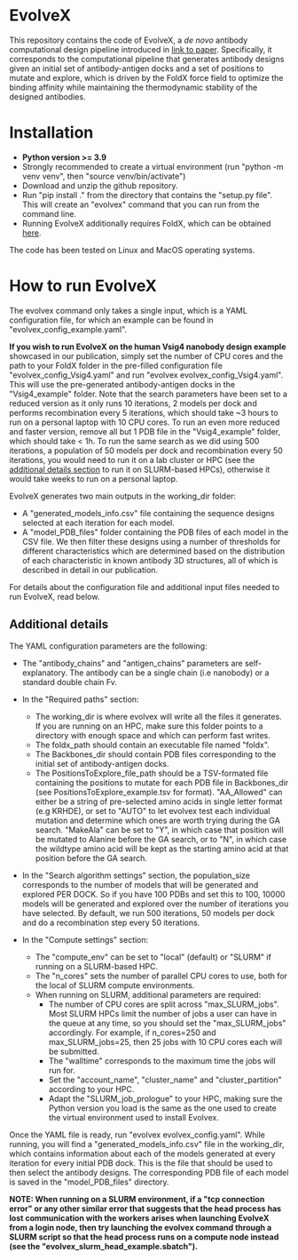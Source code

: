 # EvolveX

This repository contains the code of EvolveX, a *de novo* antibody computational design pipeline introduced in [link to paper](). Specifically, it corresponds to the computational pipeline that generates antibody designs given an initial set of antibody-antigen docks and a set of positions to mutate and explore, which is driven by the FoldX force field to optimize the binding affinity while maintaining the thermodynamic stability of the designed antibodies.

# Installation

- **Python version >= 3.9**
- Strongly recommended to create a virtual environment (run "python -m venv venv", then "source venv/bin/activate")
- Download and unzip the github repository.
- Run "pip install ." from the directory that contains the "setup.py file". This will create an "evolvex" command that you can run from the command line.
- Running EvolveX additionally requires FoldX, which can be obtained [here](https://foldxsuite.crg.eu/licensing-and-services).

The code has been tested on Linux and MacOS operating systems.

# How to run EvolveX

The evolvex command only takes a single input, which is a YAML configuration file, for which an example can be found in "evolvex_config_example.yaml".

**If you wish to run EvolveX on the human Vsig4 nanobody design example** showcased in our publication, simply set the number of CPU cores and the path to your FoldX folder in the pre-filled configuration file "evolvex_config_Vsig4.yaml" and run "evolvex evolvex_config_Vsig4.yaml". This will use the pre-generated antibody-antigen docks in the "Vsig4_example" folder.
Note that the search parameters have been set to a reduced version as it only runs 10 iterations, 2 models per dock and performs recombination every 5 iterations, which should take ~3 hours to run on a personal laptop with 10 CPU cores. To run an even more reduced and faster version, remove all but 1 PDB file in the "Vsig4_example" folder, which should take < 1h. To run the same search as we did using 500 iterations, a population of 50 models per dock and recombination every 50 iterations, you would need to run it on a lab cluster or HPC (see the [additional details section](#additional-details) to run it on SLURM-based HPCs), otherwise it would take weeks to run on a personal laptop.

EvolveX generates two main outputs in the working_dir folder:
  - A "generated_models_info.csv" file containing the sequence designs selected at each iteration for each model.
  - A "model_PDB_files" folder containing the PDB files of each model in the CSV file. 
We then filter these designs using a number of thresholds for different characteristics which are determined based on the distribution of each characteristic in known antibody 3D structures, all of which is described in detail in our publication.

For details about the configuration file and additional input files needed to run EvolveX, read below.

## Additional details
The YAML configuration parameters are the following:

- The "antibody_chains" and "antigen_chains" parameters are self-explanatory. The antibody can be a single chain (i.e nanobody) or a standard double chain Fv.

- In the "Required paths" section:
  - The working_dir is where evolvex will write all the files it generates. If you are running on an HPC, make sure this folder points to a directory with enough space and which can perform fast writes.
  - The foldx_path should contain an executable file named "foldx".
  - The Backbones_dir should contain PDB files corresponding to the initial set of antibody-antigen docks.
  - The PositionsToExplore_file_path should be a TSV-formated file containing the positions to mutate for each PDB file in Backbones_dir (see PositionsToExplore_example.tsv for format). "AA_Allowed" can either be a string of pre-selected amino acids in single letter format (e.g KRHDE), or set to "AUTO" to let evolvex test each individual mutation and determine which ones are worth trying during the GA search. "MakeAla" can be set to "Y", in which case that position will be mutated to Alanine before the GA search, or to "N", in which case the wildtype amino acid will be kept as the starting amino acid at that position before the GA search.

- In the "Search algorithm settings" section, the population_size corresponds to the number of models that will be generated and explored PER DOCK. So if you have 100 PDBs and set this to 100, 10000 models will be generated and explored over the number of iterations you have selected. By default, we run 500 iterations, 50 models per dock and do a recombination step every 50 iterations.

- In the "Compute settings" section:
  - The "compute_env" can be set to "local" (default) or "SLURM" if running on a SLURM-based HPC.
  - The "n_cores" sets the number of parallel CPU cores to use, both for the local of SLURM compute environments.
  - When running on SLURM, additional parameters are required:
    - The number of CPU cores are split across "max_SLURM_jobs". Most SLURM HPCs limit the number of jobs a user can have in the queue at any time, so you should set the "max_SLURM_jobs" accordingly. For example, if n_cores=250 and max_SLURM_jobs=25, then 25 jobs with 10 CPU cores each will be submitted.
    - The "walltime" corresponds to the maximum time the jobs will run for.
    - Set the "account_name", "cluster_name" and "cluster_partition" according to your HPC.
    - Adapt the "SLURM_job_prologue" to your HPC, making sure the Python version you load is the same as the one used to create the virtual environment used to install Evolvex.

Once the YAML file is ready, run "evolvex evolvex_config.yaml". While running, you will find a "generated_models_info.csv" file in the working_dir, which contains information about each of the models generated at every iteration for every initial PDB dock. This is the file that should be used to then select the antibody designs. The corresponding PDB file of each model is saved in the "model_PDB_files" directory. 

**NOTE: When running on a SLURM environment, if a "tcp connection error" or any other similar error that suggests that the head process has lost communication with the workers arises when launching EvolveX from a login node, then try launching the evolvex command through a SLURM script so that the head process runs on a compute node instead (see the "evolvex_slurm_head_example.sbatch").**